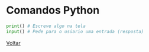 # Comandos Python

```python
print() # Escreve algo na tela
input() # Pede para o usúario uma entrada (resposta)
```

[Voltar](https://github.com/HeitorAugustoLN/python-course/blob/master/README.md)
